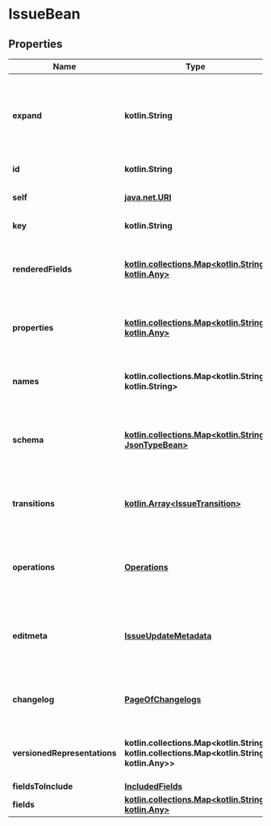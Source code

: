 
# IssueBean

## Properties
Name | Type | Description | Notes
------------ | ------------- | ------------- | -------------
**expand** | **kotlin.String** | Expand options that include additional issue details in the response. |  [optional] [readonly]
**id** | **kotlin.String** | The ID of the issue. |  [optional] [readonly]
**self** | [**java.net.URI**](java.net.URI.md) | The URL of the issue details. |  [optional] [readonly]
**key** | **kotlin.String** | The key of the issue. |  [optional] [readonly]
**renderedFields** | [**kotlin.collections.Map&lt;kotlin.String, kotlin.Any&gt;**](kotlin.Any.md) | The rendered value of each field present on the issue. |  [optional] [readonly]
**properties** | [**kotlin.collections.Map&lt;kotlin.String, kotlin.Any&gt;**](kotlin.Any.md) | Details of the issue properties identified in the request. |  [optional] [readonly]
**names** | **kotlin.collections.Map&lt;kotlin.String, kotlin.String&gt;** | The ID and name of each field present on the issue. |  [optional] [readonly]
**schema** | [**kotlin.collections.Map&lt;kotlin.String, JsonTypeBean&gt;**](JsonTypeBean.md) | The schema describing each field present on the issue. |  [optional] [readonly]
**transitions** | [**kotlin.Array&lt;IssueTransition&gt;**](IssueTransition.md) | The transitions that can be performed on the issue. |  [optional] [readonly]
**operations** | [**Operations**](Operations.md) | The operations that can be performed on the issue. |  [optional] [readonly]
**editmeta** | [**IssueUpdateMetadata**](IssueUpdateMetadata.md) | The metadata for the fields on the issue that can be amended. |  [optional] [readonly]
**changelog** | [**PageOfChangelogs**](PageOfChangelogs.md) | Details of changelogs associated with the issue. |  [optional] [readonly]
**versionedRepresentations** | **kotlin.collections.Map&lt;kotlin.String, kotlin.collections.Map&lt;kotlin.String, kotlin.Any&gt;&gt;** | The versions of each field on the issue. |  [optional] [readonly]
**fieldsToInclude** | [**IncludedFields**](IncludedFields.md) |  |  [optional]
**fields** | [**kotlin.collections.Map&lt;kotlin.String, kotlin.Any&gt;**](kotlin.Any.md) |  |  [optional]



